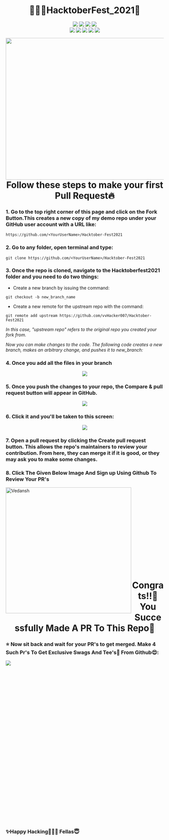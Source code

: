 # <div align="center" >👨🏽‍💻HacktoberFest_2021🎃</div>
<p align='center'>
 <img src="https://img.shields.io/badge/-HacktoberFest2021-blue?style=for-the-badge" /></a>
 <img src="https://forthebadge.com/images/badges/built-with-love.svg" /></a>
 <img src="https://img.shields.io/badge/-By%20Vedansh%20Vijaywargiya-red?style=for-the-badge" /></a>
  <img src="https://badges.frapsoft.com/os/v1/open-source.svg?v=103" /></a><br>
  <img src="https://img.shields.io/github/issues/vvHacker007/Hacktober-Fest2021?style=for-the-badge" /></a>
 <img src="https://img.shields.io/github/stars/vvHacker007/Hacktober-Fest2021?style=for-the-badge" /></a>
 <img src="https://img.shields.io/github/forks/vvHacker007/Hacktober-Fest2021?style=for-the-badge" /></a>
 <img src="https://img.shields.io/github/contributors/vvHacker007/Hacktober-Fest2021?style=for-the-badge" /></a>
 <img src="http://ForTheBadge.com/images/badges/winter-is-coming.svg" /></a><br>
</p>
<p align="center">
 

<img align="left" width="1200" height="450" src="https://github.com/vvHacker007/HacktoberFest2021/blob/main/2.png">
 </p>
<br /><br /><br /><br /><br /><br /><br /><br /><br /><br /><br /><br /><br /><br /><br />
<br /><br /><br /><br /><br />

# <div align="center" >Follow these steps to make your first Pull Request🔥</div>

### 1. Go to the top right corner of this page and click on the **Fork** Button.This creates a new copy of my demo repo under your GitHub user account with a URL like:
```
https://github.com/<YourUserName>/Hacktober-Fest2021
```
### 2. Go to any folder, open terminal and type:
```
git clone https://github.com/<YourUserName>/Hacktober-Fest2021
```
### 3. Once the repo is cloned, **navigate to the Hacktoberfest2021 folder** and you need to do two things:

   - Create a new branch by issuing the command:
   
   ```
   git checkout -b new_branch_name
   ```
   - Create a new remote for the upstream repo with the command:

   ```
   git remote add upstream https://github.com/vvHacker007/Hacktober-Fest2021
   ```
*In this case, "upstream repo" refers to the original repo you created your fork from.*

*Now you can make changes to the code. The following code creates a new branch, makes an arbitrary change, and pushes it to new_branch:*

### 4. Once you add all the files in your branch

<p align='center'> 
 <img src="https://github.com/vvHacker007/HacktoberFest2021/blob/main/4.png" /></a>
 </p>
 
### 5. Once you push the changes to your repo, the **Compare & pull request** button will appear in GitHub.

<p align='center'> 
 <img src="https://github.com/vvHacker007/HacktoberFest2021/blob/main/5.png" /></a>
 </p>
 
### 6. Click it and you'll be taken to this screen:

<p align='center'> 
 <img src="https://github.com/vvHacker007/HacktoberFest2021/blob/main/6.png" /></a>
 </p>

### 7. Open a pull request by clicking the **Create pull request** button. This allows the repo's maintainers to review your contribution. From here, they can merge it if it is good, or they may ask you to make some changes.

### 8. Click The Given Below Image And Sign up Using Github To Review Your PR's
<a href="https://hacktoberfest.digitalocean.com/">
  <img align="left" alt="Vedansh" width="400px" src="https://github.com/vvHacker007/HacktoberFest2021/blob/main/1.svg"/>
</a>
<br /><br /><br /><br /><br /><br /><br /><br /><br /><br /><br /><br /><br /><br /><br />

# <div align="center" >Congrats!!👏 You Successfully Made A PR To This Repo🤝</div>

### ⭐️ Now sit back and wait for your PR's to get merged. Make 4 Such Pr's To Get Exclusive Swags And Tee's👕 From Github😍:

<p>
<img align="left" src="https://github.com/vvHacker007/HacktoberFest2021/blob/main/7.gif">
</p>
<p>
<br /><br /><br /><br /><br /><br /><br /><br /><br /><br /><br /><br /><br /><br /><br />
<br /><br /><br /><br /><br /><br /><br /><br /><br /><br /><br /><br /><br /><br /><br />
</p>

### ✨Happy Hacking👨🏻‍💻 Fellas😇
